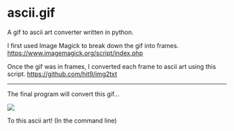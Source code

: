 # ascii.gif
A gif to ascii art converter written in python.

I first used Image Magick to break down the gif into frames. 
https://www.imagemagick.org/script/index.php

Once the gif was in frames, I converted each frame to ascii art using this script. 
https://github.com/hit9/img2txt

----------------------------------------------------------------------------------

The final program will convert this gif...

![](https://media.giphy.com/media/l2R0aKwejYr8ycKAg/giphy.gif)



To this ascii art! (In the command line)

